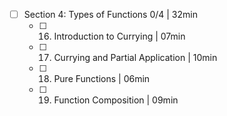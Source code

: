- [ ] Section 4: Types of Functions 0/4 | 32min
  - [ ] 16. Introduction to Currying | 07min
  - [ ] 17. Currying and Partial Application | 10min
  - [ ] 18. Pure Functions | 06min
  - [ ] 19. Function Composition | 09min
